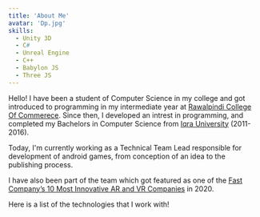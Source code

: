 ```yaml
---
title: 'About Me'
avatar: 'Dp.jpg'
skills:
  - Unity 3D
  - C#
  - Unreal Engine
  - C++
  - Babylon JS
  - Three JS
---
```


Hello! I have been a student of Computer Science in my college and got introduced to programming in my intermediate year at [Rawalpindi College Of Commerece](https://rcc.edu.pk/). Since then, I developed an intrest in programming, and completed my Bachelors in Computer Science from [Iqra University](https://iqra.edu.pk/) (2011-2016).

Today, I'm currently working as a Technical Team Lead responsible for development of android games, from conception of an idea to the publishing process.

I have also been part of the team which got featured as one of the [Fast Company’s 10 Most Innovative AR and VR Companies](https://www.fastcompany.com/90457929/virtual-augmented-reality-most-innovative-companies-2020) in 2020.

Here is a list of the technologies that I work with!
